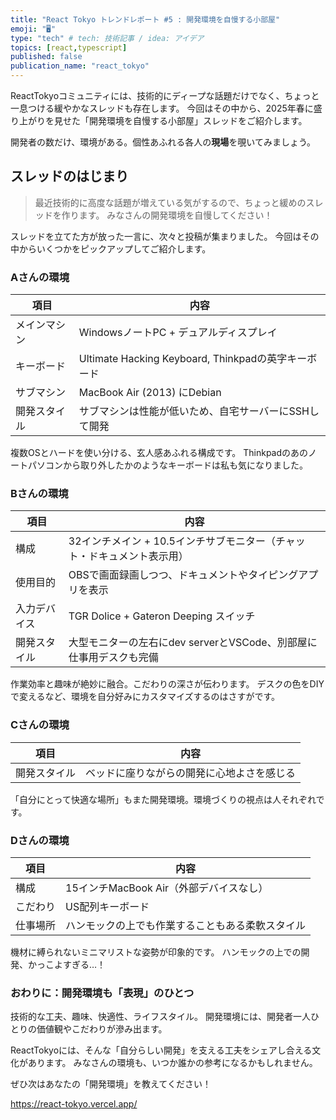 ```yaml
---
title: "React Tokyo トレンドレポート #5 : 開発環境を自慢する小部屋"
emoji: "🖥️"
type: "tech" # tech: 技術記事 / idea: アイデア
topics: [react,typescript]
published: false
publication_name: "react_tokyo"
---
```


ReactTokyoコミュニティには、技術的にディープな話題だけでなく、ちょっと一息つける緩やかなスレッドも存在します。
今回はその中から、2025年春に盛り上がりを見せた「開発環境を自慢する小部屋」スレッドをご紹介します。

開発者の数だけ、環境がある。個性あふれる各人の**現場**を覗いてみましょう。

## スレッドのはじまり

> 最近技術的に高度な話題が増えている気がするので、ちょっと緩めのスレッドを作ります。
> みなさんの開発環境を自慢してください！

スレッドを立てた方が放った一言に、次々と投稿が集まりました。
今回はその中からいくつかをピックアップしてご紹介します。

### Aさんの環境

| 項目         | 内容                                                                 |
|--------------|----------------------------------------------------------------------|
| メインマシン | WindowsノートPC + デュアルディスプレイ|
| キーボード   | Ultimate Hacking Keyboard, Thinkpadの英字キーボード|
| サブマシン   | MacBook Air (2013) にDebian|
| 開発スタイル | サブマシンは性能が低いため、自宅サーバーにSSHして開発|

複数OSとハードを使い分ける、玄人感あふれる構成です。
Thinkpadのあのノートパソコンから取り外したかのようなキーボードは私も気になりました。

### Bさんの環境

| 項目         | 内容                                                                 |
|--------------|----------------------------------------------------------------------|
| 構成         | 32インチメイン + 10.5インチサブモニター（チャット・ドキュメント表示用） |
| 使用目的     | OBSで画面録画しつつ、ドキュメントやタイピングアプリを表示            |
| 入力デバイス | TGR Dolice + Gateron Deeping スイッチ                               |
| 開発スタイル | 大型モニターの左右にdev serverとVSCode、別部屋に仕事用デスクも完備   |

作業効率と趣味が絶妙に融合。こだわりの深さが伝わります。
デスクの色をDIYで変えるなど、環境を自分好みにカスタマイズするのはさすがです。

### Cさんの環境

| 項目         | 内容                                                                 |
|--------------|----------------------------------------------------------------------|
| 開発スタイル | ベッドに座りながらの開発に心地よさを感じる                           |

「自分にとって快適な場所」もまた開発環境。環境づくりの視点は人それぞれです。

### Dさんの環境

| 項目         | 内容                                                                 |
|--------------|----------------------------------------------------------------------|
| 構成         | 15インチMacBook Air（外部デバイスなし）                             |
| こだわり     | US配列キーボード                                                     |
| 仕事場所     | ハンモックの上でも作業することもある柔軟スタイル                     |

機材に縛られないミニマリストな姿勢が印象的です。
ハンモックの上での開発、かっこよすぎる…！

### おわりに：開発環境も「表現」のひとつ

技術的な工夫、趣味、快適性、ライフスタイル。
開発環境には、開発者一人ひとりの価値観やこだわりが滲み出ます。

ReactTokyoには、そんな「自分らしい開発」を支える工夫をシェアし合える文化があります。
みなさんの環境も、いつか誰かの参考になるかもしれません。

ぜひ次はあなたの「開発環境」を教えてください！

https://react-tokyo.vercel.app/